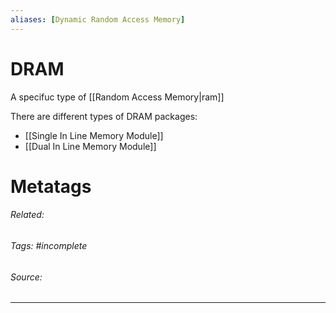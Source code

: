 ```yaml
---
aliases: [Dynamic Random Access Memory]
---
```

# DRAM
A specifuc type of [[Random Access Memory|ram]]

There are different types of DRAM packages:
- [[Single In Line Memory Module]]
- [[Dual In Line Memory Module]]









# Metatags
###### Related: 
###### Tags: #incomplete 
###### Source: 

---